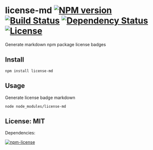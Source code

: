 # license-md [![NPM version](https://badge.fury.io/js/license-md.png?branch=master)](https://npmjs.org/package/license-md) [![Build Status](https://travis-ci.org/angleman/license-md.png?branch=master)](https://travis-ci.org/angleman/license-md) [![Dependency Status](https://gemnasium.com/angleman/license-md.png?branch=master)](https://gemnasium.com/angleman/license-md) [![License](http://badgr.co/use/MIT.png?bg=%2343d100)](#licensemit)

Generate markdown npm package license badges


## Install

```
npm install license-md
```

## Usage

Generate license badge markdown

```
node node_modules/license-md
```


## License: MIT

Dependencies:

[![npm-license](http://badgr.co/bsd/npm-license.png?bg=%23339e00 "npm-license@0.1.7-1")](http://github.com/angleman/npm-license)